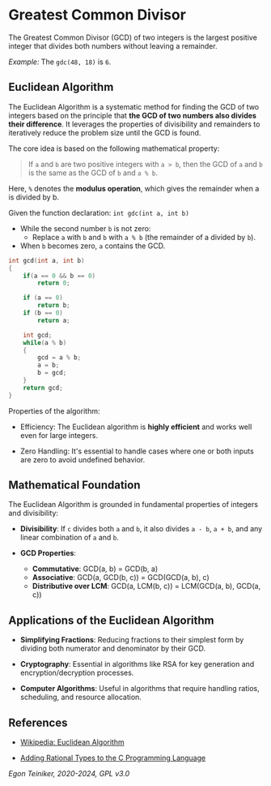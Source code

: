# Greatest Common Divisor

The Greatest Common Divisor (GCD) of two integers is the largest positive 
integer that divides both numbers without leaving a remainder. 

_Example:_ The `gdc(48, 18)` is `6`.


## Euclidean Algorithm
The Euclidean Algorithm is a systematic method for finding the GCD of two 
integers based on the principle that **the GCD of two numbers also divides 
their difference**. It leverages the properties of divisibility and remainders 
to iteratively reduce the problem size until the GCD is found. 

The core idea is based on the following mathematical property:

> If `a` and `b` are two positive integers with `a > b`, then the GCD of 
> `a` and `b` is the same as the GCD of `b` and `a % b`.

Here, `%` denotes the **modulus operation**, which gives the remainder 
when a is divided by b.

Given the function declaration: `int gdc(int a, int b)`
* While the second number `b` is not zero:
    * Replace `a` with `b` and `b` with `a % b` (the remainder of a divided by `b`).
* When `b` becomes zero, `a` contains the GCD.

```C
int gcd(int a, int b)
{
    if(a == 0 && b == 0)
        return 0;

    if (a == 0)
        return b;
    if (b == 0)
        return a;

    int gcd;
    while(a % b)
    {
        gcd = a % b;
        a = b;
        b = gcd;
    }    
    return gcd;
}
```

Properties of the algorithm:

* Efficiency: The Euclidean algorithm is **highly efficient** and works well 
    even for large integers.

* Zero Handling: It's essential to handle cases where one or both inputs are 
    zero to avoid undefined behavior.


## Mathematical Foundation

The Euclidean Algorithm is grounded in fundamental properties of integers and 
divisibility:

* **Divisibility**: If `c` divides both `a` and `b`, it also divides `a - b`, 
    `a + b`, and any linear combination of `a` and `b`.

* **GCD Properties**:
    * **Commutative**: GCD(a, b) = GCD(b, a)
    * **Associative**: GCD(a, GCD(b, c)) = GCD(GCD(a, b), c)
    * **Distributive over LCM**: GCD(a, LCM(b, c)) = LCM(GCD(a, b), GCD(a, c))    


## Applications of the Euclidean Algorithm

* **Simplifying Fractions**: Reducing fractions to their simplest form by dividing 
    both numerator and denominator by their GCD.

* **Cryptography**: Essential in algorithms like RSA for key generation and 
    encryption/decryption processes.

* **Computer Algorithms**: Useful in algorithms that require handling ratios, 
    scheduling, and resource allocation.

## References

* [Wikipedia: Euclidean Algorithm](https://en.wikipedia.org/wiki/Euclidean_algorithm)

* [Adding Rational Types to the C Programming Language](https://psychocod3r.wordpress.com/2020/08/07/adding-rational-types-to-the-c-programming-language/)

*Egon Teiniker, 2020-2024, GPL v3.0* 
